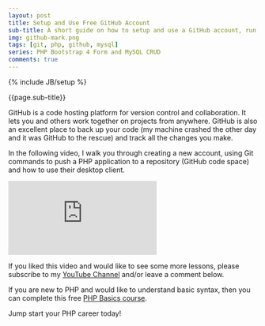 ```yaml
---
layout: post
title: Setup and Use Free GitHub Account
sub-title: A short guide on how to setup and use a GitHub account, run a few Git commands and publish code to a repository.
img: github-mark.png
tags: [git, php, github, mysql]
series: PHP Bootstrap 4 Form and MySQL CRUD
comments: true
---
```

{% include JB/setup %}

{{page.sub-title}}

<!--more-->
GitHub is a code hosting platform for version control and collaboration. It lets you and others work together on projects from anywhere. GitHub is also an excellent place to back up your code (my machine crashed the other day and it was GitHub to the rescue) and track all the changes you make. 

In the following video, I walk you through creating a new account, using Git commands to push a PHP application to a repository (GitHub code space) and how to use their desktop client. 

<div class="well embed-container">
    <iframe  src="https://www.youtube.com/embed/0E20ILr5yHE" frameborder="0" allow="accelerometer; autoplay; encrypted-media; gyroscope; picture-in-picture" allowfullscreen></iframe>
</div>

If you liked this video and would like to see some more lessons, please subscribe to my [YouTube Channel](http://bit.ly/2JlTIs4) and/or leave a comment below.


If you are new to PHP and would like to understand basic syntax, then you can complete this free [PHP Basics course](http://bit.ly/2nEh7NT). 

Jump start your PHP career today!

